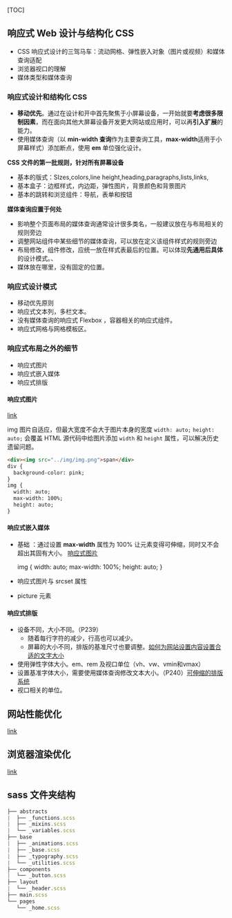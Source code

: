 [TOC]

## 响应式 Web 设计与结构化 CSS 

- CSS 响应式设计的三驾马车：流动网格、弹性嵌入对象（图片或视频）和媒体查询适配
- 浏览器视口的理解
- 媒体类型和媒体查询

### 响应式设计和结构化 CSS

- **移动优先**。通过在设计和开中首先聚焦于小屏幕设备，一开始就要**考虑很多限制因素**，而在面向其他大屏幕设备开发更大网站或应用时，可以再**引入扩展**的能力。
- 使用媒体查询（以 **min-width 查询**作为主要查询工具，**max-width**适用于小屏幕样式）添加断点，使用 **em** 单位强化设计。

**CSS 文件的第一批规则，针对所有屏幕设备**

- 基本的版式：SIzes,colors,line height,heading,paragraphs,lists,links,
- 基本盒子：边框样式，内边距，弹性图片，背景颜色和背景图片
- 基本的跳转和浏览组件：导航，表单和按钮

**媒体查询应置于何处**

- 影响整个页面布局的媒体查询通常设计很多类名，一般建议放在与布局相关的规则旁边
- 调整网站组件中某些细节的媒体查询，可以放在定义该组件样式的规则旁边
- 布局修改，组件修改，应统一放在样式表最后的位置。可以体现**先通用后具体**的设计模式。、
- 媒体放在哪里，没有固定的位置。



### 响应式设计模式

- 移动优先原则 
- 响应式文本列，多栏文本。
- 没有媒体查询的响应式 Flexbox ，容器相关的响应式组件。
- 响应式网格与网格模板区。

### 响应式布局之外的细节

- 响应式图片
- 响应式嵌入媒体
- 响应式排版

#### 响应式图片 

[link](https://classroom.udacity.com/courses/ud882)

img 图片自适应，但最大宽度不会大于图片本身的宽度 `width: auto;` `height: auto;` 会覆盖 HTML 源代码中给图片添加 `width` 和 `height` 属性，可以解决历史遗留问题。

```html
<div><img src="../img/img.png">span</div>
div {
  background-color: pink;
}
img {
  width: auto;
  max-width: 100%;
  height: auto;
}
```

#### 响应式嵌入媒体

- 基础 ：通过设置 **max-width** 属性为 100% 让元素变得可伸缩，同时又不会超出其固有大小。
  [响应式图片](https://www.yuque.com/fe9/basic/hqbhn3#885e2504)

    img {
        width: auto;
        max-width: 100%;
        height: auto;
    }

- 响应式图片与 srcset 属性

- picture 元素

#### 响应式排版

- 设备不同，大小不同。（P239）
  - 随着每行字符的减少，行高也可以减少。
  - 屏幕的大小不同，排版的基准尺寸也要调整。[如何为网站设置内容设置合适的文字大小](
    https://trentwalton.com/2012/06/19/fluid-type/) 
- 使用弹性字体大小。em、rem 及视口单位（vh、vw、vmin和vmax）
- 设置基准字体大小，需要使用媒体查询修改文本大小。（P240）[可伸缩的排版系统](
  http://typecast.com/blog/a-more-modern-scale-for-web-typography)
- 视口相关的单位。

## 网站性能优化

[link](https://classroom.udacity.com/courses/ud884)

## 浏览器渲染优化

[link](https://classroom.udacity.com/courses/ud860)

## sass 文件夹结构

```javascript
├── abstracts
|  ├── _functions.scss
|  ├── _mixins.scss
|  └── _variables.scss
├── base
|  ├── _animations.scss
|  ├── _base.scss
|  ├── _typography.scss
|  └── _utilities.scss
├── components
|  └── _button.scss
├── layout
|  └── _header.scss
├── main.scss
└── pages
   └── _home.scss
```